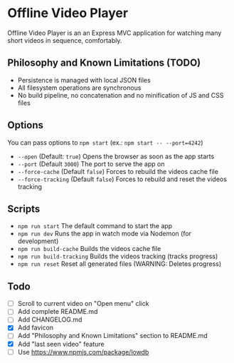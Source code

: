 # Offline Video Player

Offline Video Player is an an Express MVC application for watching many short videos in sequence, comfortably.


## Philosophy and Known Limitations (TODO)

- Persistence is managed with local JSON files
- All filesystem operations are synchronous
- No build pipeline, no concatenation and no minification of JS and CSS files


## Options

You can pass options to `npm start` (ex.: `npm start -- --port=4242`)

- `--open` (Default: `true`) Opens the browser as soon as the app starts
- `--port` (Default `3000`) The port to serve the app on
- `--force-cache` (Default `false`) Forces to rebuild the videos cache file
- `--force-tracking` (Default `false`) Forces to rebuild and reset the videos tracking


## Scripts

- `npm run start` The default command to start the app
- `npm run dev` Runs the app in watch mode via Nodemon (for development)
- `npm run build-cache` Builds the videos cache file
- `npm run build-tracking` Builds the videos tracking (tracks progress)
- `npm run reset` Reset all generated files (WARNING: Deletes progress)

## Todo
- [ ] Scroll to current video on "Open menu" click
- [ ] Add complete README.md
- [ ] Add CHANGELOG.md
- [x] Add favicon
- [ ] Add "Philosophy and Known Limitations" section to README.md
- [x] Add "last seen video" feature
- [ ] Use https://www.npmjs.com/package/lowdb
